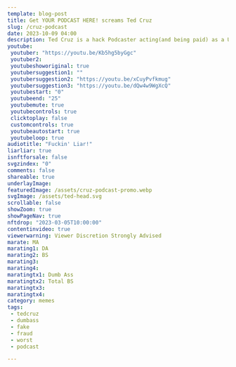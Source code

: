 ```yaml
---
template: blog-post
title: Get YOUR PODCAST HERE! screams Ted Cruz
slug: /cruz-podcast
date: 2023-10-09 04:00
description: Ted Cruz is a hack Podcaster acting(and being paid) as a US Senator.
youtube:
 youtuber: "https://youtu.be/Kb5hg5byGgc"
 youtuber2: 
 youtubeshoworiginal: true
 youtubersuggestion1: ""
 youtubersuggestion2: "https://youtu.be/xCuyPvfkmug"
 youtubersuggestion3: "https://youtu.be/dQw4w9WgXcQ"
 youtubestart: "0"
 youtubeend: "25"
 youtubemute: true
 youtubecontrols: true
 clicktoplay: false
 customcontrols: true
 youtubeautostart: true
 youtubeloop: true
audiotitle: "Fuckin' Liar!"
liarliar: true
isnftforsale: false
svgzindex: "0"
comments: false
shareable: true
underlayImage: 
featuredImage: /assets/cruz-podcast-promo.webp
svgImage: /assets/ted-head.svg
scrollable: false
showZoom: true
showPageNav: true
nftdrop: "2023-03-05T10:00:00"
contentinvideo: true
viewerwarning: Viewer Discretion Strongly Advised
marate: MA
marating1: DA
marating2: BS
marating3: 
marating4: 
maratingtx1: Dumb Ass
maratingtx2: Total BS
maratingtx3: 
maratingtx4: 
category: memes
tags: 
 - tedcruz
 - dumbass
 - fake
 - fraud
 - worst
 - podcast

---
```


